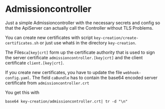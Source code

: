# Admissioncontroller

Just a simple Admissioncontroller with the necessary secrets and config so that the ApiServer can actually call the Controller without TLS Problems.

You can create new certificates with script ```key-creation/create-certificates.sh``` or just use whatś in the directory ```key-creation```.

The Files```ca[key|crt]``` form up the certificate authority that is used to sign the server certificate ```admissioncontroller.[key|crt]``` and the client certificate ```client.[key|crt]```.

If you create new certificates, you have to update the file ```webhook-config.yaml```.
The field ```caBundle``` has to contain the base64 encoded server certificate from ```admissioncontroller.crt```

You get this with 
```
base64 key-creation/admissioncontroller.crt| tr -d "\n"
```

